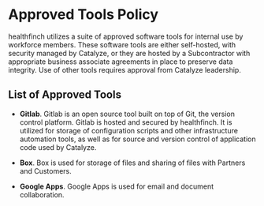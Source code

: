 # Approved Tools Policy

healthfinch utilizes a suite of approved software tools for internal use by workforce members. These software tools are either self-hosted, with security managed by Catalyze, or they are hosted by a Subcontractor with appropriate business associate agreements in place to preserve data integrity. Use of other tools requires approval from Catalyze leadership.

## List of Approved Tools

* **Gitlab**. Gitlab is an open source tool built on top of Git, the version control platform. Gitlab is hosted and secured by healthfinch. It is utilized for storage of configuration scripts and other infrastructure automation tools, as well as for source and version control of application code used by Catalyze.

* **Box**. Box is used for storage of files and sharing of files with Partners and Customers.

* **Google Apps**. Google Apps is used for email and document collaboration.
